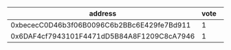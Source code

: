 address|vote|timestamp|signature
---|---|---|---
0xbececC0D46b3f06B0096C6b2BBc6E429fe7Bd911|1|1610455372|0xcffffdf9c243899b93ceba01c851f817865a8c56a1f71d168f9690d59808c5df7c0d23d6a918a4e8822c83ee0835228f4abe885ea9caf1cecc9a93397f8b74031b
0x6DAF4cf7943101F4471dD5B84A8F1209C8cA7946|1|1610455608|0x7afe869fc00721cb27bc19b0c899158dc69c8fa631e5a23051e05eadc4429fe75bcf4a1f179fd600524eb3c080ada82d7a9944814f865b9d1612c3efeaa042f41b